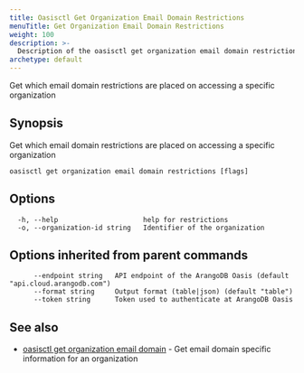 ```yaml
---
title: Oasisctl Get Organization Email Domain Restrictions
menuTitle: Get Organization Email Domain Restrictions
weight: 100
description: >-
  Description of the oasisctl get organization email domain restrictions command
archetype: default
---
```

Get which email domain restrictions are placed on accessing a specific organization

## Synopsis

Get which email domain restrictions are placed on accessing a specific organization

```
oasisctl get organization email domain restrictions [flags]
```

## Options

```
  -h, --help                     help for restrictions
  -o, --organization-id string   Identifier of the organization
```

## Options inherited from parent commands

```
      --endpoint string   API endpoint of the ArangoDB Oasis (default "api.cloud.arangodb.com")
      --format string     Output format (table|json) (default "table")
      --token string      Token used to authenticate at ArangoDB Oasis
```

## See also

* [oasisctl get organization email domain](get-organization-email-domain.md)	 - Get email domain specific information for an organization

